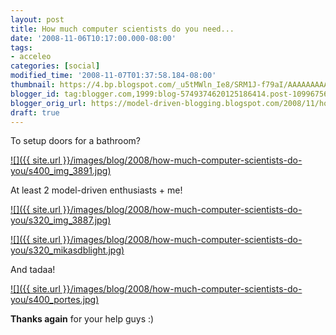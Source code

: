 ```yaml
---
layout: post
title: How much computer scientists do you need...
date: '2008-11-06T10:17:00.000-08:00'
tags:
- acceleo
categories: [social]
modified_time: '2008-11-07T01:37:58.184-08:00'
thumbnail: https://4.bp.blogspot.com/_u5tMWln_Ie8/SRM1J-f79aI/AAAAAAAAAAw/db60IMsgNYI/s72-c/img_3891.jpg
blogger_id: tag:blogger.com,1999:blog-5749374620125186414.post-1099675665789785002
blogger_orig_url: https://model-driven-blogging.blogspot.com/2008/11/how-much-computer-scientists-do-you.html
draft: true
---
```


To setup doors for a bathroom?

[![]({{ site.url }}/images/blog/2008/how-much-computer-scientists-do-you/s400_img_3891.jpg)](https://4.bp.blogspot.com/_u5tMWln_Ie8/SRM1J-f79aI/AAAAAAAAAAw/db60IMsgNYI/s1600-h/img_3891.jpg)

At least 2 model-driven enthusiasts + me!

[![]({{ site.url }}/images/blog/2008/how-much-computer-scientists-do-you/s320_img_3887.jpg)](https://1.bp.blogspot.com/_u5tMWln_Ie8/SRM1VZJWwGI/AAAAAAAAAA4/yFJQlbVQN2Y/s1600-h/img_3887.jpg)

[![]({{ site.url }}/images/blog/2008/how-much-computer-scientists-do-you/s320_mikasdblight.jpg)](https://4.bp.blogspot.com/_u5tMWln_Ie8/SRP34UqtwFI/AAAAAAAAABI/wvBdY0oxo3s/s1600-h/mikasdblight.jpg)

And tadaa!

[![]({{ site.url }}/images/blog/2008/how-much-computer-scientists-do-you/s400_portes.jpg)](https://4.bp.blogspot.com/_u5tMWln_Ie8/SRM1cTlZ5gI/AAAAAAAAABA/my2XA9eBXAY/s1600-h/portes.jpg)

**Thanks again** for your help guys :)

